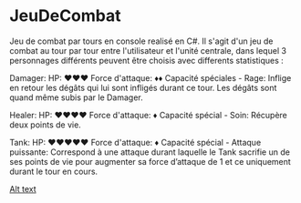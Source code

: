 # JeuDeCombat


Jeu de combat par tours en console realisé en C#. 
Il s'agit d'un jeu de combat au tour par tour entre l'utilisateur et l'unité centrale, dans lequel 3 personnages différents peuvent être choisis avec differents statistiques :

Damager:
HP: ♥♥♥
Force d'attaque: ♦♦
Capacité spéciales - Rage: Inflige en retour les dégâts qui lui sont infligés durant ce tour. Les dégâts sont quand même subis par le Damager.

Healer:
HP: ♥♥♥♥
Force d'attaque: ♦
Capacité spécial - Soin: Récupère deux points de vie.

Tank:
HP: ♥♥♥♥♥
Force d'attaque: ♦
Capacité spécial - Attaque puissante: Correspond à une attaque durant laquelle le Tank sacrifie un de ses points de vie pour augmenter sa force d’attaque de 1 et ce uniquement durant le tour en cours.

[Alt text](https://github.com/leesan2000/JeuDeCombat/edit/main/combat%1.jpg)




